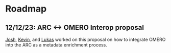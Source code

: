 # Roadmap

## 12/12/23: ARC <-> OMERO Interop proposal

[Josh](https://github.com/joshmoore), [Kevin](https://github.com/kMutagene), and [Lukas](https://github.com/HLWeil) worked on this proposal on how to integrate OMERO into the ARC as a metadata enrichment process.